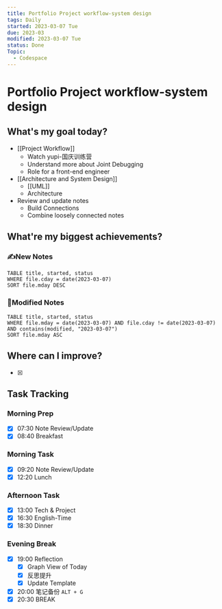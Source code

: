 ```yaml
---
title: Portfolio Project workflow-system design
tags: Daily
started: 2023-03-07 Tue
due: 2023-03
modified: 2023-03-07 Tue
status: Done
Topic:
  - Codespace
---
```

# Portfolio Project workflow-system design
## What's my goal today?
- [[Project Workflow]]
	- Watch yupi-国庆训练营
	- Understand more about Joint Debugging
	- Role for a front-end engineer
- [[Architecture and System Design]]
	- [[UML]]
	- Architecture
- Review and update notes 
	- Build Connections
	- Combine loosely connected notes

## What're my biggest achievements?
### ✍️New Notes

```dataview
TABLE title, started, status
WHERE file.cday = date(2023-03-07)
SORT file.mday DESC
```

### 📝Modified Notes

```dataview
TABLE title, started, status
WHERE file.mday = date(2023-03-07) AND file.cday != date(2023-03-07) AND contains(modified, "2023-03-07")
SORT file.mday ASC
```

## Where can I improve?
- [x] 
## Task Tracking
### Morning Prep
- [x] 07:30 Note Review/Update
- [x] 08:40 Breakfast
### Morning Task
- [x] 09:20 Note Review/Update
- [x] 12:20 Lunch
### Afternoon Task
- [x] 13:00 Tech & Project
- [x] 16:30 English-Time
- [x] 18:30 Dinner
### Evening Break
- [x] 19:00 Reflection
	- [x] Graph View of Today
	- [x] 反思提升
	- [x] Update Template 
- [x] 20:00 笔记备份 `ALT + G`
- [x] 20:30 BREAK